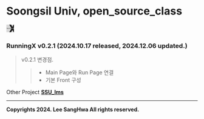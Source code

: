 # Soongsil Univ, open_source_class

<img src="./assets/images/icon.png" width=20 height=20 />

### RunningX v0.2.1 (2024.10.17 released, 2024.12.06 updated.)
> v0.2.1 변경점.
>> + Main Page와 Run Page 연결
>> + 기본 Front 구성


Other Project **[SSU_lms](https://github.com/Stardust322/SSU_LMS)** 
<hr/>

__Copyrights 2024. Lee SangHwa All rights reserved.__